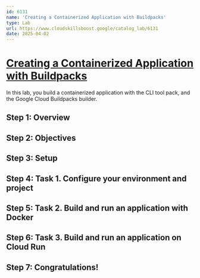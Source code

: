 ```yaml
---
id: 6131
name: 'Creating a Containerized Application with Buildpacks'
type: Lab
url: https://www.cloudskillsboost.google/catalog_lab/6131
date: 2025-04-02
---
```


# [Creating a Containerized Application with Buildpacks](https://www.cloudskillsboost.google/catalog_lab/6131)

In this lab, you build a containerized application with the CLI tool pack, and the Google Cloud Buildpacks builder.

## Step 1: Overview

## Step 2: Objectives

## Step 3: Setup

## Step 4: Task 1. Configure your environment and project

## Step 5: Task 2. Build and run an application with Docker

## Step 6: Task 3. Build and run an application on Cloud Run

## Step 7: Congratulations!

